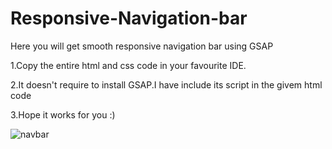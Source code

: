# Responsive-Navigation-bar
Here you will get smooth responsive navigation bar using GSAP

1.Copy the entire html and css code in your favourite IDE.

2.It doesn't require to install GSAP.I have include its script in the givem html code

3.Hope it works for you :)




![navbar](https://user-images.githubusercontent.com/56548231/82229596-502c5880-9948-11ea-93d9-148d8adb7e47.gif)
